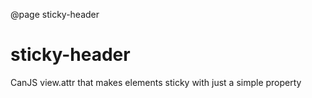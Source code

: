 @page sticky-header

# sticky-header

CanJS view.attr that makes elements sticky with just a simple property
